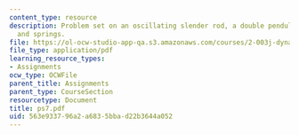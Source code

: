 ```yaml
---
content_type: resource
description: Problem set on an oscillating slender rod, a double pendulum, and carts
  and springs.
file: https://ol-ocw-studio-app-qa.s3.amazonaws.com/courses/2-003j-dynamics-and-control-i-fall-2007/563e933796a2a6835bbad22b3644a052_ps7.pdf
file_type: application/pdf
learning_resource_types:
- Assignments
ocw_type: OCWFile
parent_title: Assignments
parent_type: CourseSection
resourcetype: Document
title: ps7.pdf
uid: 563e9337-96a2-a683-5bba-d22b3644a052
---
```

